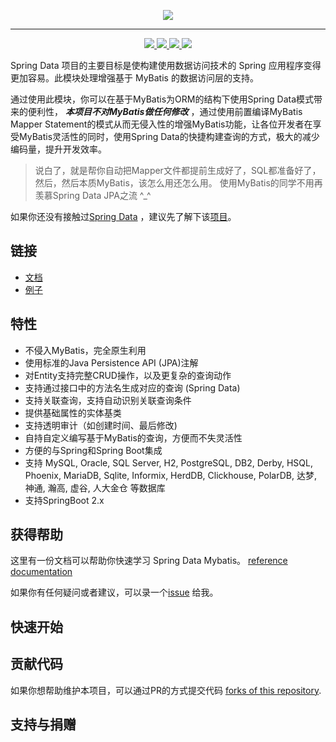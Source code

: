 <p align="center">
    <a href="https://github.com/easybest/spring-data-mybatis">
        <img src="https://gitee.com/easybest/spring-data-mybatis/raw/main/logo.png"/>
    </a>
</p>

----

<p align="center">
    <a href="https://github.com/easybest/spring-data-mybatis/actions/workflows/github-actions-ci.yml" title="Build">
        <img src="https://github.com/easybest/spring-data-mybatis/actions/workflows/github-actions-ci.yml/badge.svg"/>
    </a>
    <a href="https://maven-badges.herokuapp.com/maven-central/io.easybest/spring-data-mybatis" title="Maven Central">
        <img src="https://maven-badges.herokuapp.com/maven-central/io.easybest/spring-data-mybatis/badge.svg"/>
    </a>
    <a href="https://github.com/hatunet/spring-data-mybatis/blob/main/LICENSE" title="License: Apache 2.0">
        <img src="https://img.shields.io/badge/license-Apache_2.0-brightgreen.svg"/>
    </a>
    <a href="https://gitter.im/spring-data-mybatis" title="Gitter chat">
        <img src="https://badges.gitter.im/gitterHQ/gitter.png"/>
    </a>
</p>

Spring Data 项目的主要目标是使构建使用数据访问技术的 Spring 应用程序变得更加容易。此模块处理增强基于 MyBatis 的数据访问层的支持。

通过使用此模块，你可以在基于MyBatis为ORM的结构下使用Spring Data模式带来的便利性， _**本项目不对MyBatis做任何修改**_
，通过使用前置编译MyBatis Mapper Statement的模式从而无侵入性的增强MyBatis功能，让各位开发者在享受MyBatis灵活性的同时，使用Spring
Data的快捷构建查询的方式，极大的减少编码量，提升开发效率。

> 说白了，就是帮你自动把Mapper文件都提前生成好了，SQL都准备好了，然后，然后本质MyBatis，该怎么用还怎么用。
> 使用MyBatis的同学不用再羡慕Spring Data JPA之流 ^_^

如果你还没有接触过[Spring Data](https://projects.spring.io/spring-data/)
，建议先了解下该[项目](https://projects.spring.io/spring-data/)。

## 链接

* [文档](https://sdm.easybest.io)
* [例子](https://github.com/easybest/spring-data-mybatis-samples)

## 特性 ##

* 不侵入MyBatis，完全原生利用
* 使用标准的Java Persistence API (JPA)注解
* 对Entity支持完整CRUD操作，以及更复杂的查询动作
* 支持通过接口中的方法名生成对应的查询 (Spring Data)
* 支持关联查询，支持自动识别关联查询条件
* 提供基础属性的实体基类
* 支持透明审计（如创建时间、最后修改)
* 自持自定义编写基于MyBatis的查询，方便而不失灵活性
* 方便的与Spring和Spring Boot集成
* 支持 MySQL, Oracle, SQL Server, H2, PostgreSQL, DB2, Derby, HSQL, Phoenix, MariaDB, Sqlite, Informix, HerdDB,
  Clickhouse, PolarDB, 达梦, 神通, 瀚高, 虚谷, 人大金仓 等数据库
* 支持SpringBoot 2.x

## 获得帮助 ##

这里有一份文档可以帮助你快速学习 Spring Data Mybatis。 [reference documentation](https://sdm.easybest.io)

如果你有任何疑问或者建议，可以录一个[issue](https://github.com/easybest/spring-data-mybatis/issues) 给我。

## 快速开始 ##

## 贡献代码 ##

如果你想帮助维护本项目，可以通过PR的方式提交代码 [forks of this repository](https://help.github.com/forking/).

## 支持与捐赠

